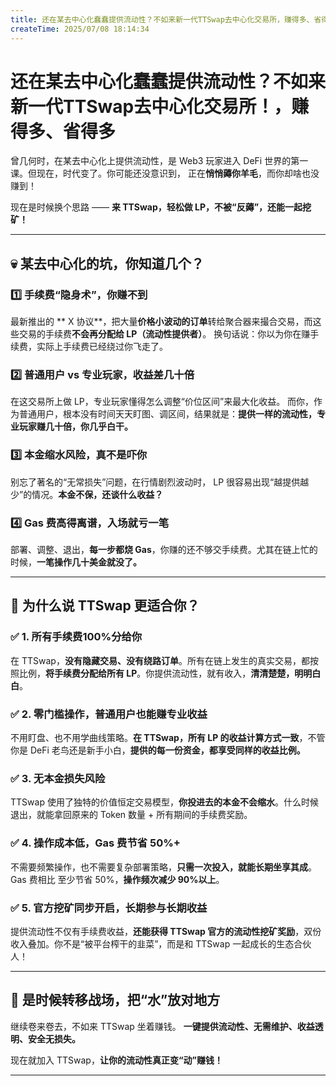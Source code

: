 ```yaml
---
title: 还在某去中心化蠢蠢提供流动性？不如来新一代TTSwap去中心化交易所，赚得多、省得多
createTime: 2025/07/08 18:14:34
---
```


<ShareButtonZh/>

# **还在某去中心化蠢蠢提供流动性？不如来新一代TTSwap去中心化交易所！，赚得多、省得多**

曾几何时，在某去中心化上提供流动性，是 Web3 玩家进入 DeFi 世界的第一课。但现在，时代变了。你可能还没意识到， 正在**悄悄薅你羊毛**，而你却啥也没赚到！

现在是时候换个思路 —— **来 TTSwap，轻松做 LP，不被“反薅”，还能一起挖矿！**

---

## 💀  某去中心化的坑，你知道几个？

### 1️⃣ **手续费“隐身术”，你赚不到**

 最新推出的 ** X 协议**，把大量**价格小波动的订单**转给聚合器来撮合交易，而这些交易的手续费**不会再分配给 LP（流动性提供者）**。
换句话说：你以为你在赚手续费，实际上手续费已经绕过你飞走了。

### 2️⃣ **普通用户 vs 专业玩家，收益差几十倍**

在这交易所上做 LP，专业玩家懂得怎么调整“价位区间”来最大化收益。
而你，作为普通用户，根本没有时间天天盯图、调区间，结果就是：**提供一样的流动性，专业玩家赚几十倍，你几乎白干。**

### 3️⃣ **本金缩水风险，真不是吓你**

别忘了著名的“无常损失”问题，在行情剧烈波动时，  LP 很容易出现“越提供越少”的情况。**本金不保，还谈什么收益？**

### 4️⃣ **Gas 费高得离谱，入场就亏一笔**

部署、调整、退出，**每一步都烧 Gas**，你赚的还不够交手续费。尤其在链上忙的时候，**一笔操作几十美金就没了。**

---

## 💎 为什么说 TTSwap 更适合你？

### ✅ **1. 所有手续费100%分给你**

在 TTSwap，**没有隐藏交易、没有绕路订单**。所有在链上发生的真实交易，都按照比例，**将手续费分配给所有 LP**。你提供流动性，就有收入，**清清楚楚，明明白白**。

### ✅ **2. 零门槛操作，普通用户也能赚专业收益**

不用盯盘、也不用学曲线策略。**在 TTSwap，所有 LP 的收益计算方式一致**，不管你是 DeFi 老鸟还是新手小白，**提供的每一份资金，都享受同样的收益比例。**

### ✅ **3. 无本金损失风险**

TTSwap 使用了独特的价值恒定交易模型，**你投进去的本金不会缩水**。什么时候退出，就能拿回原来的 Token 数量 + 所有期间的手续费奖励。

### ✅ **4. 操作成本低，Gas 费节省 50%+**

不需要频繁操作，也不需要复杂部署策略，**只需一次投入，就能长期坐享其成**。Gas 费相比  至少节省 50%，**操作频次减少 90%以上**。

### ✅ **5. 官方挖矿同步开启，长期参与长期收益**

提供流动性不仅有手续费收益，**还能获得 TTSwap 官方的流动性挖矿奖励**，双份收入叠加。你不是“被平台榨干的韭菜”，而是和 TTSwap 一起成长的生态合伙人！

---

## 🌊 是时候转移战场，把“水”放对地方

继续卷来卷去，不如来 TTSwap 坐着赚钱。
**一键提供流动性、无需维护、收益透明、安全无损失。**

现在就加入 TTSwap，**让你的流动性真正变“动”赚钱！**

---
